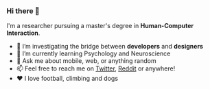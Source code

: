 ### Hi there 👋

I'm a researcher pursuing a master's degree in **Human-Computer Interaction**.

- 🔭 I’m investigating the bridge between **developers** and **designers**
- 🌱 I’m currently learning Psychology and Neuroscience
- 💬 Ask me about mobile, web, or anything random
- 📫 Feel free to reach me on [Twitter](https://twitter.com/francescocops), [Reddit](https://www.reddit.com/user/azzecca-garbugli) or anywhere!
- ❤️ I love football, climbing and dogs
